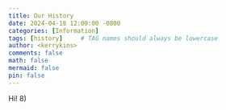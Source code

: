 ```yaml
---
title: Our History
date: 2024-04-18 12:00:00 -0800
categories: [Information]
tags: [history]     # TAG names should always be lowercase
author: <kerrykins>  
comments: false
math: false
mermaid: false 
pin: false
---
```


Hi! 8)